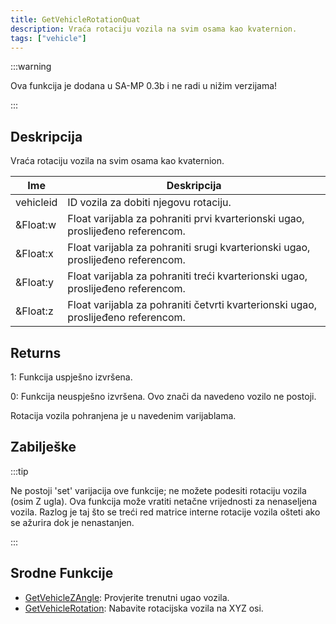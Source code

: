 ```yaml
---
title: GetVehicleRotationQuat
description: Vraća rotaciju vozila na svim osama kao kvaternion.
tags: ["vehicle"]
---
```


:::warning

Ova funkcija je dodana u SA-MP 0.3b i ne radi u nižim verzijama!

:::

## Deskripcija

Vraća rotaciju vozila na svim osama kao kvaternion.

| Ime       | Deskripcija                                                                       |
| --------- | --------------------------------------------------------------------------------- |
| vehicleid | ID vozila za dobiti njegovu rotaciju.                                             |
| &Float:w  | Float varijabla za pohraniti prvi kvarterionski ugao, proslijeđeno referencom.    |
| &Float:x  | Float varijabla za pohraniti srugi kvarterionski ugao, proslijeđeno referencom.   |
| &Float:y  | Float varijabla za pohraniti treći kvarterionski ugao, proslijeđeno referencom.   |
| &Float:z  | Float varijabla za pohraniti četvrti kvarterionski ugao, proslijeđeno referencom. |

## Returns

1: Funkcija uspješno izvršena.

0: Funkcija neuspješno izvršena. Ovo znači da navedeno vozilo ne postoji.

Rotacija vozila pohranjena je u navedenim varijablama.

## Zabilješke

:::tip

Ne postoji 'set' varijacija ove funkcije; ne možete podesiti rotaciju vozila (osim Z ugla). Ova funkcija može vratiti netačne vrijednosti za nenaseljena vozila. Razlog je taj što se treći red matrice interne rotacije vozila ošteti ako se ažurira dok je nenastanjen.

:::

## Srodne Funkcije

- [GetVehicleZAngle](GetVehicleZAngle): Provjerite trenutni ugao vozila.
- [GetVehicleRotation](GetVehicleRotation): Nabavite rotacijska vozila na XYZ osi.
